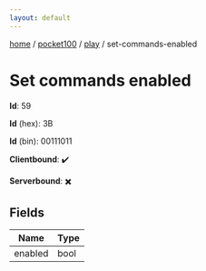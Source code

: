 ```yaml
---
layout: default
---
```


[home](/)  /  [pocket100](/protocol/pocket100)  /  [play](/protocol/pocket100/play)  /  set-commands-enabled

# Set commands enabled

**Id**: 59

**Id** (hex): 3B

**Id** (bin): 00111011

**Clientbound**: ✔️

**Serverbound**: ✖️

## Fields

Name | Type
---|---
enabled | bool
